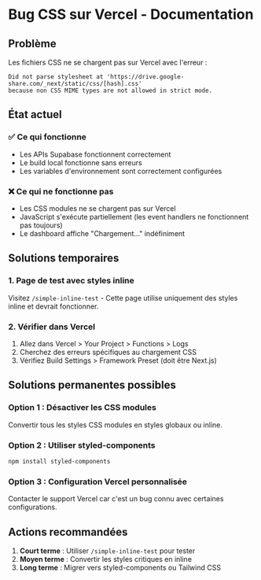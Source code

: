 # Bug CSS sur Vercel - Documentation

## Problème

Les fichiers CSS ne se chargent pas sur Vercel avec l'erreur :
```
Did not parse stylesheet at 'https://drive.google-share.com/_next/static/css/[hash].css' 
because non CSS MIME types are not allowed in strict mode.
```

## État actuel

### ✅ Ce qui fonctionne
- Les APIs Supabase fonctionnent correctement
- Le build local fonctionne sans erreurs
- Les variables d'environnement sont correctement configurées

### ❌ Ce qui ne fonctionne pas
- Les CSS modules ne se chargent pas sur Vercel
- JavaScript s'exécute partiellement (les event handlers ne fonctionnent pas toujours)
- Le dashboard affiche "Chargement..." indéfiniment

## Solutions temporaires

### 1. Page de test avec styles inline
Visitez `/simple-inline-test` - Cette page utilise uniquement des styles inline et devrait fonctionner.

### 2. Vérifier dans Vercel
1. Allez dans Vercel > Your Project > Functions > Logs
2. Cherchez des erreurs spécifiques au chargement CSS
3. Vérifiez Build Settings > Framework Preset (doit être Next.js)

## Solutions permanentes possibles

### Option 1 : Désactiver les CSS modules
Convertir tous les styles CSS modules en styles globaux ou inline.

### Option 2 : Utiliser styled-components
```bash
npm install styled-components
```

### Option 3 : Configuration Vercel personnalisée
Contacter le support Vercel car c'est un bug connu avec certaines configurations.

## Actions recommandées

1. **Court terme** : Utiliser `/simple-inline-test` pour tester
2. **Moyen terme** : Convertir les styles critiques en inline
3. **Long terme** : Migrer vers styled-components ou Tailwind CSS 